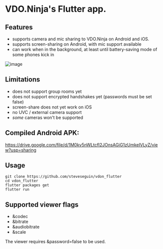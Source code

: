 # VDO.Ninja's Flutter app.

## Features

- supports camera and mic sharing to VDO.Ninja on Android and iOS.
- supports screen-sharing on Android, with mic support available
- can work when in the background, at least until battery-saving mode of some phones kick in

![image](https://user-images.githubusercontent.com/2575698/140070590-48cc21d6-ec7d-47de-9cf3-dee525474579.png)

## Limitations

- does not support group rooms yet
- does not support encrypted handshakes yet (passwords must be set false)
- screen-share does not yet work on iOS
- no UVC / external camera support
- *some* cameras won't be supported

## Compiled Android APK:

https://drive.google.com/file/d/1M0kv5nWLtcfl2JOnsAGiG1zUmkeIVLyZ/view?usp=sharing


## Usage
```
git clone https://github.com/steveseguin/vdon_flutter
cd vdon_flutter
flutter packages get
flutter run
```

## Supported viewer flags

- &codec
- &bitrate
- &audiobitrate
- &scale

The viewer requires &password=false to be used.
